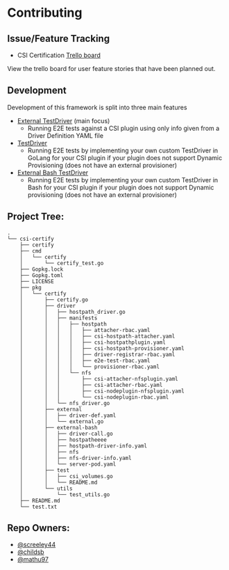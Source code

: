 # Contributing

## Issue/Feature Tracking
  - CSI Certification [Trello board](https://trello.com/b/qKafI4m4/csi-certificiation-suite) 
  
  View the trello board for user feature stories that have been planned out.
## Development 
  Development of this framework is split into three main features

* [External TestDriver](https://github.com/yard-turkey/csi-certify/blob/master/pkg/certify/external/external.go) (main focus)
  * Running E2E tests against a CSI plugin using only info given from a Driver Definition YAML file
* [TestDriver](https://github.com/yard-turkey/csi-certify/tree/master/pkg/certify/driver)
  * Running E2E tests by implementing your own custom TestDriver in GoLang for your CSI plugin if your plugin does not support Dynamic Provisioning (does not have an external provisioner)
* [External Bash TestDriver](https://github.com/yard-turkey/csi-certify/tree/master/pkg/certify/external-bash)
  * Running E2E tests by implementing your own custom TestDriver in Bash for your CSI plugin if your plugin does not support Dynamic provisioning (does not have an external provisioner)

## Project Tree:

```
.
└── csi-certify
    ├── certify
    ├── cmd
    │   └── certify
    │       └── certify_test.go
    ├── Gopkg.lock
    ├── Gopkg.toml
    ├── LICENSE
    ├── pkg
    │   └── certify
    │       ├── certify.go
    │       ├── driver
    │       │   ├── hostpath_driver.go
    │       │   ├── manifests
    │       │   │   ├── hostpath
    │       │   │   │   ├── attacher-rbac.yaml
    │       │   │   │   ├── csi-hostpath-attacher.yaml
    │       │   │   │   ├── csi-hostpathplugin.yaml
    │       │   │   │   ├── csi-hostpath-provisioner.yaml
    │       │   │   │   ├── driver-registrar-rbac.yaml
    │       │   │   │   ├── e2e-test-rbac.yaml
    │       │   │   │   └── provisioner-rbac.yaml
    │       │   │   └── nfs
    │       │   │       ├── csi-attacher-nfsplugin.yaml
    │       │   │       ├── csi-attacher-rbac.yaml
    │       │   │       ├── csi-nodeplugin-nfsplugin.yaml
    │       │   │       └── csi-nodeplugin-rbac.yaml
    │       │   └── nfs_driver.go
    │       ├── external
    │       │   ├── driver-def.yaml
    │       │   └── external.go
    │       ├── external-bash
    │       │   ├── driver-call.go
    │       │   ├── hostpatheeee
    │       │   ├── hostpath-driver-info.yaml
    │       │   ├── nfs
    │       │   ├── nfs-driver-info.yaml
    │       │   └── server-pod.yaml
    │       ├── test
    │       │   ├── csi_volumes.go
    │       │   └── README.md
    │       └── utils
    │           └── test_utils.go
    ├── README.md
    └── test.txt

```

## Repo Owners:
  - [@screeley44](https://github.com/screeley44)
  - [@childsb](https://github.com/childsb)
  - [@mathu97](https://github.com/mathu97)
